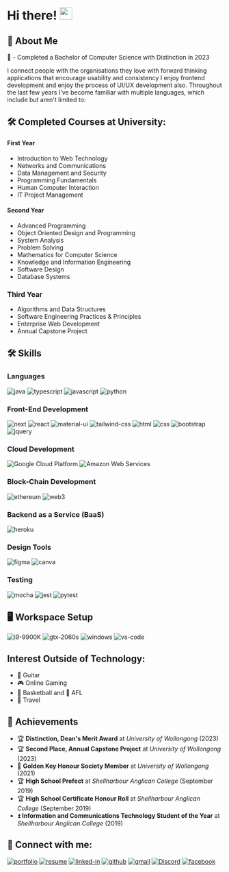 # Hi there! <img src="https://media.giphy.com/media/hvRJCLFzcasrR4ia7z/giphy.gif" width="29px" height="29px">
## 🚀 About Me

📜 - Completed a Bachelor of Computer Science with Distinction in 2023

I connect people with the organisations they love with forward thinking applications that encourage usability and consistency
I enjoy frontend development and enjoy the process of UI/UX development also.
Throughout the last few years I've become familiar with multiple languages, which include but aren't limited to: 

## 🛠️ Completed Courses at University:
#### First Year
- Introduction to Web Technology
- Networks and Communications 
- Data Management and Security 
- Programming Fundamentals
- Human Computer Interaction
- IT Project Management

#### Second Year
- Advanced Programming
- Object Oriented Design and Programming
- System Analysis
- Problem Solving
- Mathematics for Computer Science
- Knowledge and Information Engineering
- Software Design
- Database Systems

### Third Year
- Algorithms and Data Structures
- Software Engineering Practices & Principles
- Enterprise Web Development
- Annual Capstone Project


## 🛠️ Skills

### Languages

![java](https://img.shields.io/badge/Java-3178C6?style=for-the-badge&logo=java&logoColor=white)
![typescript](https://img.shields.io/badge/TypeScript-3178C6?style=for-the-badge&logo=typescript&logoColor=white)
![javascript](https://img.shields.io/badge/JavaScript-323330?style=for-the-badge&logo=javascript&logoColor=F7DF1E)
![python](https://img.shields.io/badge/Python-3776AB?style=for-the-badge&logo=python&logoColor=white)

### Front-End Development

![next](https://img.shields.io/badge/Next-000000?style=for-the-badge&logo=nextdotjs&logoColor=FFFFFF)
![react](https://img.shields.io/badge/React-20232A?style=for-the-badge&logo=react&logoColor=61DAFB)
![material-ui](https://img.shields.io/badge/Material_UI-0081CB?style=for-the-badge&logo=mui&logoColor=white)
![tailwind-css](https://img.shields.io/badge/tailwind_css-06B6D4?style=for-the-badge&logo=tailwind-css&logoColor=white)
![html](https://img.shields.io/badge/HTML5-E34F26?style=for-the-badge&logo=html5&logoColor=white)
![css](https://img.shields.io/badge/CSS3-1572B6?style=for-the-badge&logo=css3&logoColor=white)
![bootstrap](https://img.shields.io/badge/Bootstrap-563D7C?style=for-the-badge&logo=bootstrap&logoColor=white)
![jquery](https://img.shields.io/badge/jQuery-0769AD?style=for-the-badge&logo=jquery&logoColor=white)

### Cloud Development
![Google Cloud Platform](https://img.shields.io/badge/-Google%20Cloud%20Platform-4285F4?style=flat&logo=amazonwebservices&logoColor=white)
![Amazon Web Services](https://img.shields.io/badge/-Amazon%20Web%20Services-232f3e?style=flat&logo=amazonwebservices&logoColor=white)

### Block-Chain Development

![ethereum](https://img.shields.io/badge/Ethereum-3C3C3D?style=for-the-badge&logo=ethereum&logoColor=white)
![web3](https://img.shields.io/badge/Web_3-F16822?style=for-the-badge&logo=web3.js&logoColor=white)

### Backend as a Service (BaaS)

![heroku](https://img.shields.io/badge/Heroku-430098?style=for-the-badge&logo=heroku&logoColor=white)

### Design Tools

![figma](https://img.shields.io/badge/figma-000000?style=for-the-badge&logo=figma&logoColor=white)
![canva](https://img.shields.io/badge/canva-00C4CC?style=for-the-badge&logo=canva&logoColor=white)

### Testing

![mocha](https://img.shields.io/badge/Mocha-8D6748?style=for-the-badge&logo=mocha&logoColor=white)
![jest](https://img.shields.io/badge/Jest-C21325?style=for-the-badge&logo=jest&logoColor=white)
![pytest](https://img.shields.io/badge/Pytest-3776AB?style=for-the-badge&logo=python&logoColor=white)

## 🖥️ Workspace Setup

![i9-9900K](https://img.shields.io/badge/Intel-Core_i9_9900k-0071C5?style=for-the-badge&logo=intel&logoColor=white)
![gtx-2060s](https://img.shields.io/badge/NVIDIA-GTX_2060s-76B900?style=for-the-badge&logo=nvidia&logoColor=white)
![windows](https://img.shields.io/badge/Windows_10-0078D6?style=for-the-badge&logo=windows&logoColor=white)
![vs-code](https://img.shields.io/badge/VS_Code-007ACC?style=for-the-badge&logo=Visual-Studio-Code&logoColor=white)

## Interest Outside of Technology:

- 🎸 Guitar
- 🎮 Online Gaming
- 🏀 Basketball and 🏉 AFL
- 🛫 Travel

## 🏅 Achievements

-   🏆 **Distinction, Dean's Merit Award** at _University of Wollongong_ (2023)
-   🏆 **Second Place, Annual Capstone Project** at _University of Wollongong_ (2023)
-   📝 **Golden Key Honour Society Member** at _University of Wollongong_ (2021)
-   🏆 **High School Prefect** at _Shellharbour Anglican College_ (September 2019)
-   🏆 **High School Certificate Honour Roll** at _Shellharbour Anglican College_ (September 2019)
-   ⏫ **Information and Communications Technology Student of the Year** at _Shellharbour Anglican College_ (2019)

## 🔗 Connect with me:
[![portfolio](https://img.shields.io/badge/Portfolio-5340ff?style=for-the-badge&logo=Google-chrome&logoColor=white)](https://damondevelops.github.io/damon-portfolio/)
[![resume](https://img.shields.io/badge/Resume-4285F4?style=for-the-badge&logo=read-the-docs&logoColor=white)](https://github.com/damonDevelops/damonDevelops/blob/main/resume-may-2024%20(1).pdf)
[![linked-in](https://img.shields.io/badge/Linked_In-0077B5?style=for-the-badge&logo=LinkedIn&logoColor=white)](https://www.linkedin.com/in/damon-o-neil-464250252/)
[![github](https://img.shields.io/badge/GitHub-000000?style=for-the-badge&logo=GitHub&logoColor=white)](https://github.com/damonDevelops)
[![gmail](https://img.shields.io/badge/Gmail-D14836?style=for-the-badge&logo=Gmail&logoColor=white)](mailto:damon.oneil2@hotmail.com)
[![Discord](https://img.shields.io/badge/Discord-5865F2?style=for-the-badge&logo=discord&logoColor=white)](https://discord.com/users/560787085519486986)
[![facebook](https://img.shields.io/badge/Facebook-1877F2?style=for-the-badge&logo=facebook&logoColor=white)](https://www.facebook.com/profile.php?id=100009663630825)

<!---
damonDevelops/damonDevelops is a ✨ special ✨ repository because its `README.md` (this file) appears on your GitHub profile.
You can click the Preview link to take a look at your changes.
--->
